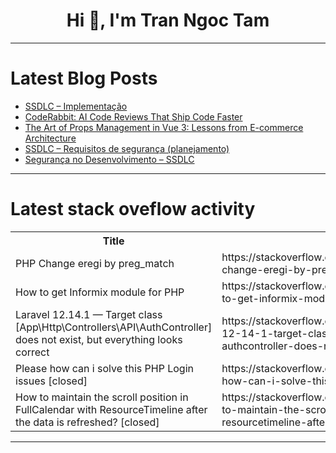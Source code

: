<h1 align="center">Hi 👋, I'm Tran Ngoc Tam</h1>

---

# Latest Blog Posts 
<!-- BLOG-POST-LIST:START -->
- [SSDLC – Implementação](https://dev.to/raysh_/ssdlc-implementacao-2mae)
- [CodeRabbit: AI Code Reviews That Ship Code Faster](https://dev.to/pullflow/coderabbit-ai-code-reviews-that-ship-code-faster-3nln)
- [The Art of Props Management in Vue 3: Lessons from E-commerce Architecture](https://dev.to/marco_quintella_c76815385/the-art-of-props-management-in-vue-3-lessons-from-e-commerce-architecture-3gp0)
- [SSDLC – Requisitos de segurança &lpar;planejamento&rpar;](https://dev.to/raysh_/ssdlc-requisitos-de-seguranca-planejamento-4gom)
- [Segurança no Desenvolvimento – SSDLC](https://dev.to/raysh_/seguranca-no-desenvolvimento-da-teoria-a-pratica-ssdlc-3e1k)
<!-- BLOG-POST-LIST:END -->

---

# Latest stack oveflow activity
<table>
  <tr><th>Title</th><th>Link</th></tr>
  <!-- STACKOVERFLOW:START --><tr><td>PHP Change eregi by preg_match</td><td>https://stackoverflow.com/questions/79630704/php-change-eregi-by-preg-match</td></tr><tr><td>How to get Informix module for PHP</td><td>https://stackoverflow.com/questions/79630648/how-to-get-informix-module-for-php</td></tr><tr><td>Laravel 12.14.1 — Target class [App\Http\Controllers\API\AuthController] does not exist, but everything looks correct</td><td>https://stackoverflow.com/questions/79630402/laravel-12-14-1-target-class-app-http-controllers-api-authcontroller-does-no</td></tr><tr><td>Please how can i solve this PHP Login issues [closed]</td><td>https://stackoverflow.com/questions/79630329/please-how-can-i-solve-this-php-login-issues</td></tr><tr><td>How to maintain the scroll position in FullCalendar with ResourceTimeline after the data is refreshed? [closed]</td><td>https://stackoverflow.com/questions/79630285/how-to-maintain-the-scroll-position-in-fullcalendar-with-resourcetimeline-after</td></tr><!-- STACKOVERFLOW:END -->
</table>

---


